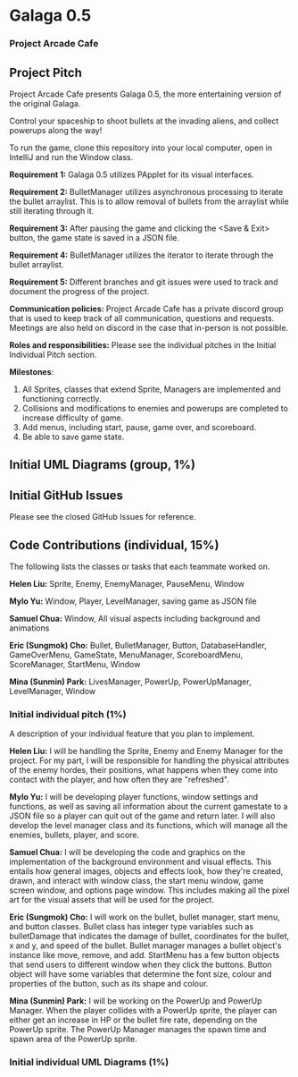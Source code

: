 # Galaga 0.5
### Project Arcade Cafe

## Project Pitch

Project Arcade Cafe presents Galaga 0.5, the more entertaining version of the original Galaga. 

Control your spaceship to shoot bullets at the invading aliens, and collect powerups along the way!

To run the game, clone this repository into your local computer, open in IntelliJ and run the Window class.

**Requirement 1:** Galaga 0.5 utilizes PApplet for its visual interfaces.

**Requirement 2:** BulletManager utilizes asynchronous processing to iterate the bullet arraylist. This is to allow removal
of bullets from the arraylist while still iterating through it.

**Requirement 3:** After pausing the game and clicking the <Save & Exit> button, the game state is saved in a JSON file.

**Requirement 4:** BulletManager utilizes the iterator to iterate through the bullet arraylist.

**Requirement 5:** Different branches and git issues were used to track and document the progress of the project.


**Communication policies:** Project Arcade Cafe has a private discord group that is used to keep track of all 
communication, questions and requests. Meetings are also held on discord in the case that in-person is not possible.

**Roles and responsibilities:** Please see the individual pitches in the Initial Individual Pitch section.

**Milestones**:
1. All Sprites, classes that extend Sprite, Managers are implemented and functioning correctly.
2. Collisions and modifications to enemies and powerups are completed to increase difficulty of game.
3. Add menus, including start, pause, game over, and scoreboard.
4. Be able to save game state.

## Initial UML Diagrams (group, 1%)


## Initial GitHub Issues
Please see the closed GitHub Issues for reference.

## Code Contributions (individual, 15%)
The following lists the classes or tasks that each teammate worked on.

**Helen Liu:** Sprite, Enemy, EnemyManager, PauseMenu, Window

**Mylo Yu:** Window, Player, LevelManager, saving game as JSON file

**Samuel Chua:** Window, All visual aspects including background and animations

**Eric (Sungmok) Cho:** Bullet, BulletManager, Button, DatabaseHandler, GameOverMenu, GameState, MenuManager, 
ScoreboardMenu, ScoreManager, StartMenu, Window

**Mina (Sunmin) Park:** LivesManager, PowerUp, PowerUpManager, LevelManager, Window

### Initial individual pitch (1%)
A description of your individual feature that you plan to implement. 

**Helen Liu:** I will be handling the Sprite, Enemy and Enemy Manager for the project. 
For my part, I will be responsible for handling the physical attributes of the enemy hordes, their positions, 
what happens when they come into contact with the player, and how often they are "refreshed".

**Mylo Yu:** I will be developing player functions, window settings and functions, as well as saving all information 
about the current gamestate to a JSON file so a player can quit out of the game and return later. I will also develop 
the level manager class and its functions, which will manage all the enemies, bullets, player, and score.

**Samuel Chua:** I will be developing the code and graphics on the implementation of the background environment and 
visual effects. This entails how general images, objects and effects look, how they're created, drawn, and interact 
with window class, the start menu window, game screen window, and options page window. This includes making all the 
pixel art for the visual assets that will be used for the project.

**Eric (Sungmok) Cho:** I will work on the bullet, bullet manager, start menu, and button classes. Bullet class has 
integer type variables such as bulletDamage that indicates the damage of bullet, coordinates for the bullet, x and y, 
and speed of the bullet. Bullet manager manages a bullet object's instance like move, remove, and add. StartMenu has 
a few button objects that send users to different window when they click the buttons. Button object will have some 
variables that determine the font size, colour and properties of the button, such as its shape and colour.

**Mina (Sunmin) Park:** I will be working on the PowerUp and PowerUp Manager. When the player collides with a PowerUp 
sprite, the player can either get an increase in HP or the bullet fire rate, depending on the PowerUp sprite. The 
PowerUp Manager manages the spawn time and spawn area of the PowerUp sprite.

### Initial individual UML Diagrams (1%)
